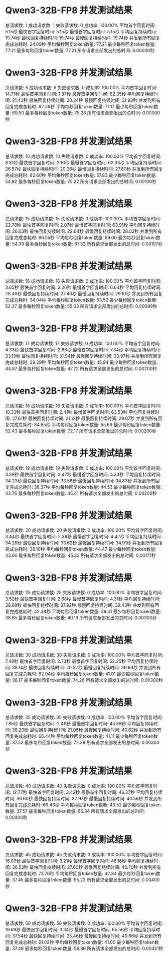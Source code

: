 # Qwen3-32B-FP8 并发测试结果

总请求数: 1
成功请求数: 1
失败请求数: 0
成功率: 100.00%
平均首字回复时间: 5.15秒
最快首字回复时间: 5.15秒
最慢首字回复时间: 5.15秒
平均回复持续时间: 19.74秒
最快回复持续时间: 19.74秒
最慢回复持续时间: 19.74秒
并发到所有回复完成总耗时: 24.89秒
平均每秒回复token数量: 77.21
最少每秒回复token数量: 77.21
最多每秒回复token数量: 77.21
所有请求全部发出的总时间: 0.00000秒

# Qwen3-32B-FP8 并发测试结果

总请求数: 5
成功请求数: 5
失败请求数: 0
成功率: 100.00%
平均首字回复时间: 14.71秒
最快首字回复时间: 1.87秒
最慢首字回复时间: 62.35秒
平均回复持续时间: 21.43秒
最快回复持续时间: 20.24秒
最慢回复持续时间: 21.93秒
并发到所有回复完成总耗时: 82.59秒
平均每秒回复token数量: 71.17
最少每秒回复token数量: 69.50
最多每秒回复token数量: 75.28
所有请求全部发出的总时间: 0.00000秒

# Qwen3-32B-FP8 并发测试结果

总请求数: 10
成功请求数: 10
失败请求数: 0
成功率: 100.00%
平均首字回复时间: 8.81秒
最快首字回复时间: 2.16秒
最慢首字回复时间: 62.33秒
平均回复持续时间: 26.57秒
最快回复持续时间: 20.26秒
最慢回复持续时间: 27.80秒
并发到所有回复完成总耗时: 82.60秒
平均每秒回复token数量: 57.83
最少每秒回复token数量: 54.82
最多每秒回复token数量: 75.22
所有请求全部发出的总时间: 0.00100秒

# Qwen3-32B-FP8 并发测试结果

总请求数: 15
成功请求数: 15
失败请求数: 0
成功率: 100.00%
平均首字回复时间: 22.78秒
最快首字回复时间: 2.07秒
最慢首字回复时间: 63.91秒
平均回复持续时间: 26.03秒
最快回复持续时间: 22.64秒
最慢回复持续时间: 28.02秒
并发到所有回复完成总耗时: 86.55秒
平均每秒回复token数量: 59.00
最少每秒回复token数量: 54.39
最多每秒回复token数量: 67.32
所有请求全部发出的总时间: 0.00197秒

# Qwen3-32B-FP8 并发测试结果

总请求数: 16
成功请求数: 16
失败请求数: 0
成功率: 100.00%
平均首字回复时间: 3.65秒
最快首字回复时间: 2.26秒
最慢首字回复时间: 6.64秒
平均回复持续时间: 28.49秒
最快回复持续时间: 27.40秒
最慢回复持续时间: 29.10秒
并发到所有回复完成总耗时: 34.04秒
平均每秒回复token数量: 53.52
最少每秒回复token数量: 52.37
最多每秒回复token数量: 55.63
所有请求全部发出的总时间: 0.00099秒

# Qwen3-32B-FP8 并发测试结果

总请求数: 17
成功请求数: 17
失败请求数: 0
成功率: 100.00%
平均首字回复时间: 4.33秒
最快首字回复时间: 2.88秒
最慢首字回复时间: 7.34秒
平均回复持续时间: 33.19秒
最快回复持续时间: 31.94秒
最慢回复持续时间: 33.97秒
并发到所有回复完成总耗时: 39.29秒
平均每秒回复token数量: 45.94
最少每秒回复token数量: 44.87
最多每秒回复token数量: 47.72
所有请求全部发出的总时间: 0.00200秒

# Qwen3-32B-FP8 并发测试结果

总请求数: 18
成功请求数: 18
失败请求数: 0
成功率: 100.00%
平均首字回复时间: 10.33秒
最快首字回复时间: 2.41秒
最慢首字回复时间: 63.53秒
平均回复持续时间: 27.61秒
最快回复持续时间: 21.12秒
最慢回复持续时间: 29.07秒
并发到所有回复完成总耗时: 84.65秒
平均每秒回复token数量: 55.69
最少每秒回复token数量: 52.43
最多每秒回复token数量: 72.17
所有请求全部发出的总时间: 0.00200秒

# Qwen3-32B-FP8 并发测试结果

总请求数: 19
成功请求数: 19
失败请求数: 0
成功率: 100.00%
平均首字回复时间: 3.39秒
最快首字回复时间: 2.47秒
最慢首字回复时间: 4.33秒
平均回复持续时间: 34.23秒
最快回复持续时间: 33.56秒
最慢回复持续时间: 34.83秒
并发到所有回复完成总耗时: 38.37秒
平均每秒回复token数量: 44.53
最少每秒回复token数量: 43.76
最多每秒回复token数量: 45.41
所有请求全部发出的总时间: 0.00200秒

# Qwen3-32B-FP8 并发测试结果

总请求数: 20
成功请求数: 20
失败请求数: 0
成功率: 100.00%
平均首字回复时间: 3.44秒
最快首字回复时间: 2.38秒
最慢首字回复时间: 4.42秒
平均回复持续时间: 34.28秒
最快回复持续时间: 33.62秒
最慢回复持续时间: 34.91秒
并发到所有回复完成总耗时: 38.10秒
平均每秒回复token数量: 44.47
最少每秒回复token数量: 43.66
最多每秒回复token数量: 45.33
所有请求全部发出的总时间: 0.00171秒

# Qwen3-32B-FP8 并发测试结果

总请求数: 25
成功请求数: 25
失败请求数: 0
成功率: 100.00%
平均首字回复时间: 3.52秒
最快首字回复时间: 2.68秒
最慢首字回复时间: 4.31秒
平均回复持续时间: 38.68秒
最快回复持续时间: 37.92秒
最慢回复持续时间: 39.43秒
并发到所有回复完成总耗时: 42.38秒
平均每秒回复token数量: 39.41
最少每秒回复token数量: 38.65
最多每秒回复token数量: 40.19
所有请求全部发出的总时间: 0.00300秒

# Qwen3-32B-FP8 并发测试结果

总请求数: 30
成功请求数: 30
失败请求数: 0
成功率: 100.00%
平均首字回复时间: 7.48秒
最快首字回复时间: 2.73秒
最慢首字回复时间: 62.25秒
平均回复持续时间: 38.14秒
最快回复持续时间: 20.52秒
最慢回复持续时间: 39.93秒
并发到所有回复完成总耗时: 82.94秒
平均每秒回复token数量: 41.01
最少每秒回复token数量: 38.17
最多每秒回复token数量: 74.26
所有请求全部发出的总时间: 0.00300秒

# Qwen3-32B-FP8 并发测试结果

总请求数: 35
成功请求数: 35
失败请求数: 0
成功率: 100.00%
平均首字回复时间: 7.85秒
最快首字回复时间: 2.49秒
最慢首字回复时间: 45.38秒
平均回复持续时间: 38.20秒
最快回复持续时间: 21.06秒
最慢回复持续时间: 40.62秒
并发到所有回复完成总耗时: 66.44秒
平均每秒回复token数量: 41.11
最少每秒回复token数量: 37.52
最多每秒回复token数量: 72.38
所有请求全部发出的总时间: 0.00300秒

# Qwen3-32B-FP8 并发测试结果

总请求数: 40
成功请求数: 40
失败请求数: 0
成功率: 100.00%
平均首字回复时间: 12.77秒
最快首字回复时间: 3.42秒
最慢首字回复时间: 46.37秒
平均回复持续时间: 36.60秒
最快回复持续时间: 22.97秒
最慢回复持续时间: 40.56秒
并发到所有回复完成总耗时: 69.43秒
平均每秒回复token数量: 43.52
最少每秒回复token数量: 37.57
最多每秒回复token数量: 66.34
所有请求全部发出的总时间: 0.00400秒

# Qwen3-32B-FP8 并发测试结果

总请求数: 45
成功请求数: 45
失败请求数: 0
成功率: 100.00%
平均首字回复时间: 16.09秒
最快首字回复时间: 3.21秒
最慢首字回复时间: 46.16秒
平均回复持续时间: 36.53秒
最快回复持续时间: 27.60秒
最慢回复持续时间: 40.70秒
并发到所有回复完成总耗时: 73.76秒
平均每秒回复token数量: 42.84
最少每秒回复token数量: 37.45
最多每秒回复token数量: 55.22
所有请求全部发出的总时间: 0.00400秒

# Qwen3-32B-FP8 并发测试结果

总请求数: 50
成功请求数: 50
失败请求数: 0
成功率: 100.00%
平均首字回复时间: 19.69秒
最快首字回复时间: 3.34秒
最慢首字回复时间: 65.56秒
平均回复持续时间: 37.54秒
最快回复持续时间: 25.46秒
最慢回复持续时间: 40.66秒
并发到所有回复完成总耗时: 91.02秒
平均每秒回复token数量: 41.00
最少每秒回复token数量: 37.49
最多每秒回复token数量: 59.86
所有请求全部发出的总时间: 0.00421秒

